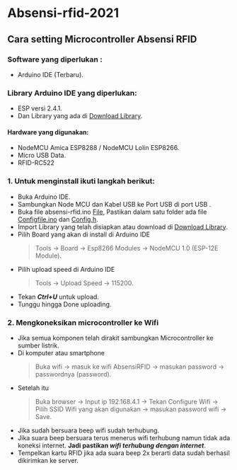 # Absensi-rfid-2021
## Cara setting Microcontroller Absensi RFID

### Software yang diperlukan : 
- Arduino IDE (Terbaru).

### Library Arduino IDE yang diperlukan:
- ESP versi 2.4.1.
- Dan Library yang ada di [Download Library]( https://github.com/pptik/absensi-rfid-2021/tree/main/Library).

#### Hardware yang digunakan: 
- NodeMCU Amica ESP8288 / NodeMCU Lolin ESP8266.
- Micro USB Data.
- RFID-RC522

### 1. Untuk menginstall ikuti langkah berikut: 
- Buka Arduino IDE.
- Sambungkan Node MCU dan Kabel USB ke Port USB di port USB .
- Buka file absensi-rfid.ino [File](https://github.com/pptik/absensi-rfid-2021/blob/main/absensi-rfid/ConfigFile.ino), Pastikan dalam satu folder ada file [Configfile.ino](https://github.com/pptik/absensi-rfid-2021/blob/main/absensi-rfid/ConfigFile.ino) dan [Config.h](https://github.com/pptik/absensi-rfid-2021/blob/main/absensi-rfid/config.h).
- Import Library yang telah disiapkan  atau download di [Download Library]( https://github.com/pptik/absensi-rfid-2021/tree/main/Library).
- Pilih Board yang akan di install di Arduino IDE
    > Tools -> Board -> Esp8266 Modules -> NodeMCU 1.0 (ESP-12E Module).
- Pilih upload speed di Arduino IDE
    > Tools -> Upload Speed -> 115200.
- Tekan ***Ctrl+U*** untuk upload.
- Tunggu hingga Done uploading.


### 2. Mengkoneksikan microcontroller ke Wifi
- Jika semua komponen telah dirakit sambungkan Microcontroller ke sumber listrik.
- Di komputer atau smartphone 
    > Buka wifi -> masuk ke wifi AbsensiRFID -> masukan password -> passwordnya (password).
- Setelah itu
    > Buka browser -> Input ip 192.168.4.1 -> Tekan Configure Wifi -> Pilih SSID Wifi yang akan digunakan -> masukan password wifi -> Save.
- Jika sudah bersuara beep wifi sudah terhubung.
- Jika suara beep bersuara terus menerus wifi terhubung namun tidak ada koneksi internet. **Jadi pastikan _wifi terhubung dengan internet_**.
- Tempelkan kartu RFID jika ada suara beep 2x berarti data sudah berhasil dikirimkan ke server.
